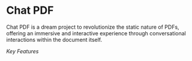# Chat PDF
Chat PDF is a dream project to revolutionize the static nature of PDFs, offering an immersive and interactive experience through conversational interactions within the document itself.

*Key Features*
